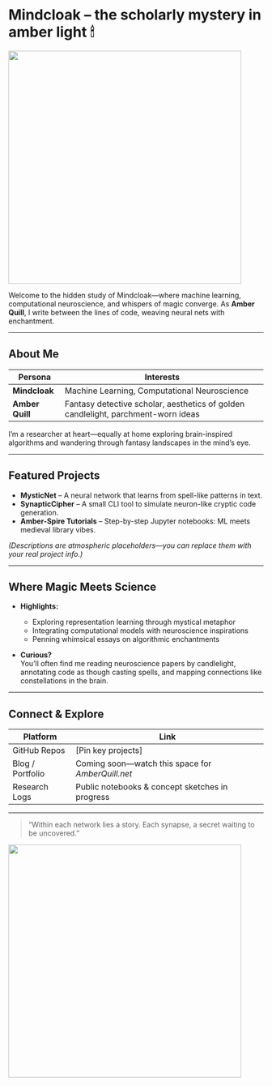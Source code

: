 #  Mindcloak – the scholarly mystery in amber light 🕯

<img align="center" width="460" src="<!--insert header image link-->">

Welcome to the hidden study of Mindcloak—where machine learning, computational neuroscience, and whispers of magic converge. As **Amber Quill**, I write between the lines of code, weaving neural nets with enchantment.

---

##  About Me

| Persona | Interests |
|--------|-----------|
| **Mindcloak** | Machine Learning, Computational Neuroscience |
| **Amber Quill** | Fantasy detective scholar, aesthetics of golden candlelight, parchment-worn ideas |

I’m a researcher at heart—equally at home exploring brain-inspired algorithms and wandering through fantasy landscapes in the mind’s eye.

---

##  Featured Projects

- **MysticNet** – A neural network that learns from spell-like patterns in text.
- **SynapticCipher** – A small CLI tool to simulate neuron-like cryptic code generation.
- **Amber-Spire Tutorials** – Step-by-step Jupyter notebooks: ML meets medieval library vibes.

*(Descriptions are atmospheric placeholders—you can replace them with your real project info.)*

---

##  Where Magic Meets Science

- **Highlights:**  
  - Exploring representation learning through mystical metaphor  
  - Integrating computational models with neuroscience inspirations  
  - Penning whimsical essays on algorithmic enchantments

- **Curious?**  
  You’ll often find me reading neuroscience papers by candlelight, annotating code as though casting spells, and mapping connections like constellations in the brain.

---

##  Connect & Explore

| Platform | Link |
|----------|------|
| GitHub Repos | [Pin key projects] |
| Blog / Portfolio | Coming soon—watch this space for *AmberQuill.net* |
| Research Logs | Public notebooks & concept sketches in progress |

---

> “Within each network lies a story. Each synapse, a secret waiting to be uncovered.”

<img align="center" width="460" src="<!--insert footer image link-->">
